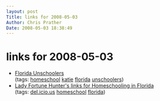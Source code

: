 ```yaml
---
layout: post
Title: links for 2008-05-03  
Author: Chris Prather
Date: 2008-05-03 18:38:49
---
```


# links for 2008-05-03
<ul class="delicious">
	<li>
		<div class="delicious-link"><a href="http://www.freewebs.com/floridaunschoolers/">Florida Unschoolers</a></div>
		<div class="delicious-tags">(tags: <a href="http://del.icio.us/perigrin/homeschool">homeschool</a> <a href="http://del.icio.us/perigrin/katie">katie</a> <a href="http://del.icio.us/perigrin/florida">florida</a> <a href="http://del.icio.us/perigrin/unschoolers">unschoolers</a>)</div>
	</li>
	<li>
		<div class="delicious-link"><a href="http://del.icio.us/ladyfortunehunter/homeschool">Lady Fortune Hunter's links for Homeschooling in Florida</a></div>
		<div class="delicious-tags">(tags: <a href="http://del.icio.us/perigrin/del.icio.us">del.icio.us</a> <a href="http://del.icio.us/perigrin/homeschool">homeschool</a> <a href="http://del.icio.us/perigrin/florida">florida</a>)</div>
	</li>
</ul>

